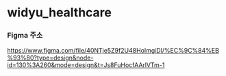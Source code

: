 # widyu_healthcare

### Figma 주소
https://www.figma.com/file/40NTje5Z9f2U48HoImgiDl/%EC%9C%84%EB%93%80?type=design&node-id=130%3A260&mode=design&t=Js8FuHocfAArlVTm-1
